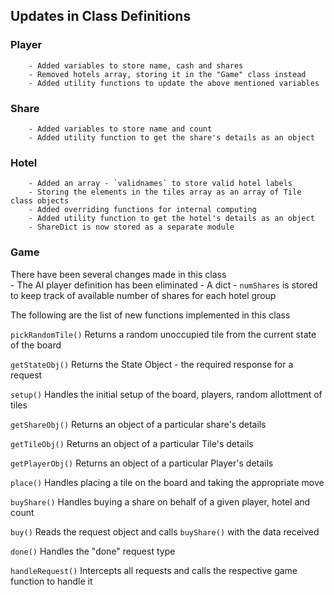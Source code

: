 
## Updates in Class Definitions

### Player 
		- Added variables to store name, cash and shares
		- Removed hotels array, storing it in the "Game" class instead
		- Added utility functions to update the above mentioned variables
### Share 
		- Added variables to store name and count
		- Added utility function to get the share's details as an object
### Hotel 
		- Added an array - `validnames` to store valid hotel labels
		- Storing the elements in the tiles array as an array of Tile class objects
		- Added overriding functions for internal computing
		- Added utility function to get the hotel's details as an object
		- ShareDict is now stored as a separate module
### Game
There have been several changes made in this class <br>
	    - The AI player definition has been eliminated
	    - A dict - `numShares` is stored to keep track of available number of shares for each hotel group
	

The following are the list of new functions implemented in this class  

   `pickRandomTile()`
	Returns a random unoccupied tile from the current state of the board
	
   `getStateObj()`
    Returns the State Object - the required response for a request

   `setup()`
    Handles the initial setup of the board, players, random allottment of tiles

   `getShareObj()`
    Returns an object of a particular share's details

   `getTileObj()`
    Returns an object of a particular Tile's details

   `getPlayerObj()`
    Returns an object of a particular Player's details

   `place()`
    Handles placing a tile on the board and taking the appropriate move

   `buyShare()`
    Handles buying a share on behalf of a given player, hotel and count

   `buy()`
    Reads the request object and calls `buyShare()` with the data received

   `done()`
    Handles the "done" request type

   `handleRequest()`
    Intercepts all requests and calls the respective game function to handle it